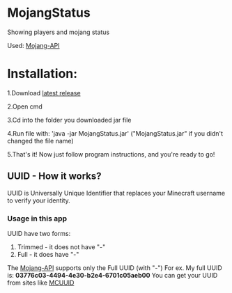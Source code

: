 # MojangStatus
 Showing players and mojang status
 
 Used: [Mojang-API](https://github.com/KevinPriv/MojangAPI)
 
 # Installation:
 
1.Download [latest release](https://github.com/AndusDEV/MojangStatus/releases)
 
2.Open cmd
 
3.Cd into the folder you downloaded jar file
 
4.Run file with: 'java -jar MojangStatus.jar' ("MojangStatus.jar" if you didn't changed the file name)
 
5.That's it! Now just follow program instructions, and you're ready to go!


## UUID - How it works?
UUID is Universally Unique Identifier that replaces your Minecraft username to verify your identity.

### Usage in this app
UUID have two forms:
 1. Trimmed - it does not have "-"
 2. Full - it does have "-"

The [Mojang-API](https://github.com/KevinPriv/MojangAPI) supports only the Full UUID (with "-")
For ex. My full UUID is: **03776c03-4494-4e30-b2e4-6701c05aeb00**
You can get your UUID from sites like [MCUUID](https://mcuuid.net/)
